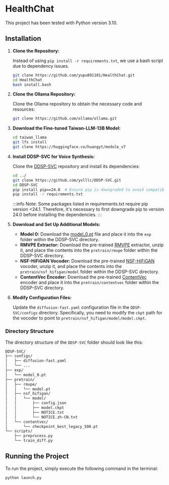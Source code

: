 # HealthChat

This project has been tested with Python version 3.10.

## Installation

1. **Clone the Repository:**

    Instead of using `pip install -r requirements.txt`, we use a bash script due to dependency issues.

    ```bash
    git clone https://github.com/yupu891101/HealthChat.git
    cd HealthChat
    bash install.bash
    ```
2. **Clone the Ollama Repository:**

    Clone the Ollama repository to obtain the necessary code and resources:

    ```bash
    git clone https://github.com/ollama/ollama.git
    ```

3. **Download the Fine-tuned Taiwan-LLM-13B Model:**

    ```bash
    cd taiwan_llama
    git lfs install
    git clone https://huggingface.co/huangyt/module_v7
    ```

4. **Install DDSP-SVC for Voice Synthesis:**
    
    Clone the [DDSP-SVC](https://github.com/yxlllc/DDSP-SVC) repository and install its dependencies:

    ```bash
    cd ../
    git clone https://github.com/yxlllc/DDSP-SVC.git
    cd DDSP-SVC
    pip install pip==24.0  # Ensure pip is downgraded to avoid compatibility issues
    pip install -r requirements.txt
    ```
    :::info
    Note: Some packages listed in requirements.txt require pip version <24.1. Therefore, it's necessary to first downgrade pip to version 24.0 before installing the dependencies.
    :::

5. **Download and Set Up Additional Models:**

   - **Model 0:** Download the [model_0.pt](https://github.com/yxlllc/DDSP-SVC/releases/download/5.0/model_0.pt) file and place it into the `exp` folder within the DDSP-SVC directory.
   - **RMVPE Extractor:** Download the pre-trained [RMVPE](https://github.com/yxlllc/RMVPE/releases/download/230917/rmvpe.zip) extractor, unzip it, and place the contents into the `pretrain/rmvpe` folder within the DDSP-SVC directory.
   - **NSF-HiFiGAN Vocoder:** Download the pre-trained [NSF-HiFiGAN](https://github.com/openvpi/vocoders/releases/download/nsf-hifigan-44.1k-hop512-128bin-2024.02/nsf_hifigan_44.1k_hop512_128bin_2024.02.zip) vocoder, unzip it, and place the contents into the `pretrain/nsf_hifigan/model` folder within the DDSP-SVC directory.
   - **ContentVec Encoder:** Download the pre-trained [ContentVec](https://ibm.ent.box.com/s/z1wgl1stco8ffooyatzdwsqn2psd9lrr) encoder and place it into the `pretrain/contentvec` folder within the DDSP-SVC directory.

6. **Modify Configuration Files:**

   Update the `diffusion-fast.yaml` configuration file in the `DDSP-SVC/configs` directory. Specifically, you need to modify the `ckpt` path for the vocoder to point to `pretrain/nsf_hifigan/model/model.ckpt`.

### Directory Structure

The directory structure of the `DDSP-SVC` folder should look like this:

```markdown
DDSP-SVC/   
├── configs/    
│   ├── diffusion-fast.yaml 
│   └── ... 
├── exp/    
│   └── model_0.pt  
├── pretrain/   
│   ├── rmvpe/  
│   │   └── model.pt    
│   ├── nsf_hifigan/    
│   │   └── model/
│   │       ├── config.json 
│   │       ├── model.ckpt  
│   │       ├── NOTICE.txt  
│   │       └── NOTICE.zh-CN.txt    
│   └── contentvec/ 
│       └── checkpoint_best_legacy_500.pt   
└── scripts/    
    ├── preprocess.py   
    └── train_diff.py   
```

## Running the Project

To run the project, simply execute the following command in the terminal:

```bash
python launch.py
```
